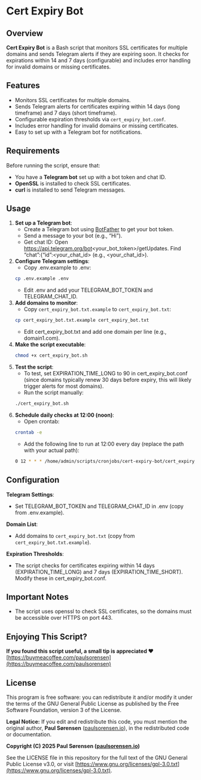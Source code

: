 # Cert Expiry Bot

## Overview
**Cert Expiry Bot** is a Bash script that monitors SSL certificates for multiple domains and sends Telegram alerts if they are expiring soon. It checks for expirations within 14 and 7 days (configurable) and includes error handling for invalid domains or missing certificates.

## Features
- Monitors SSL certificates for multiple domains.
- Sends Telegram alerts for certificates expiring within 14 days (long timeframe) and 7 days (short timeframe).
- Configurable expiration thresholds via `cert_expiry_bot.conf`.
- Includes error handling for invalid domains or missing certificates.
- Easy to set up with a Telegram bot for notifications.

## Requirements
Before running the script, ensure that:
- You have a **Telegram bot** set up with a bot token and chat ID.
- **OpenSSL** is installed to check SSL certificates.
- **curl** is installed to send Telegram messages.

## Usage
1. **Set up a Telegram bot**:
   - Create a Telegram bot using [BotFather](https://t.me/BotFather) to get your bot token.
   - Send a message to your bot (e.g., “Hi”).
   - Get chat ID: Open https://api.telegram.org/bot<your_bot_token>/getUpdates.
     Find “chat”:{“id”:<your_chat_id> (e.g., <your_chat_id>).
2. **Configure Telegram settings**:
   - Copy .env.example to .env:
   ```bash
   cp .env.example .env
   ```   
   - Edit .env and add your TELEGRAM_BOT_TOKEN and TELEGRAM_CHAT_ID.
3. **Add domains to monitor**:
   - Copy `cert_expiry_bot.txt.example` to `cert_expiry_bot.txt`:
    ```bash
   cp cert_expiry_bot.txt.example cert_expiry_bot.txt
   ```  
   - Edit cert_expiry_bot.txt and add one domain per line (e.g., domain1.com).
4. **Make the script executable**:
   ```bash
   chmod +x cert_expiry_bot.sh
   ```
5. **Test the script**:
   - To test, set EXPIRATION_TIME_LONG to 90 in cert_expiry_bot.conf (since domains typically renew 30 days before expiry, this will likely trigger alerts for most domains).
   - Run the script manually:
   ```bash
   ./cert_expiry_bot.sh
   ```
6. **Schedule daily checks at 12:00 (noon)**:
   - Open crontab:
   ```bash
   crontab -e
   ```
   - Add the following line to run at 12:00 every day (replace the path with your actual path):
   ```bash
   0 12 * * * /home/admin/scripts/cronjobs/cert-expiry-bot/cert_expiry_bot.sh
   ```
## Configuration
   **Telegram Settings**:
   - Set TELEGRAM_BOT_TOKEN and TELEGRAM_CHAT_ID in .env (copy from .env.example).

   **Domain List**:
   - Add domains to `cert_expiry_bot.txt` (copy from `cert_expiry_bot.txt.example`). 
   
   **Expiration Thresholds**:
   - The script checks for certificates expiring within 14 days (EXPIRATION_TIME_LONG) and 7 days (EXPIRATION_TIME_SHORT). Modify these in cert_expiry_bot.conf.

## Important Notes
   - The script uses openssl to check SSL certificates, so the domains must be accessible over HTTPS on port 443.

## Enjoying This Script?
**If you found this script useful, a small tip is appreciated ❤️**
[https://buymeacoffee.com/paulsorensen](https://buymeacoffee.com/paulsorensen)

## License
This program is free software: you can redistribute it and/or modify it under the terms of the GNU General Public License as published by the Free Software Foundation, version 3 of the License.

**Legal Notice:** If you edit and redistribute this code, you must mention the original author, **Paul Sørensen** ([paulsorensen.io](https://paulsorensen.io)), in the redistributed code or documentation.

**Copyright (C) 2025 Paul Sørensen ([paulsorensen.io](https://paulsorensen.io))**

See the LICENSE file in this repository for the full text of the GNU General Public License v3.0, or visit [https://www.gnu.org/licenses/gpl-3.0.txt](https://www.gnu.org/licenses/gpl-3.0.txt).